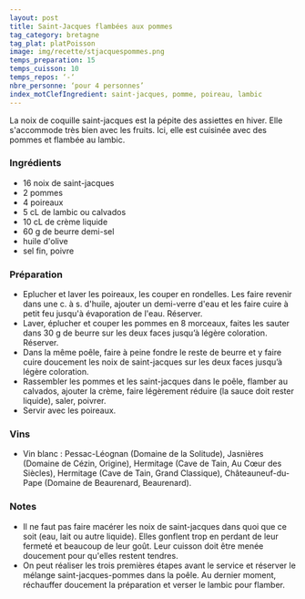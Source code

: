 ```yaml
---
layout: post
title: Saint-Jacques flambées aux pommes
tag_category: bretagne
tag_plat: platPoisson
image: img/recette/stjacquespommes.png
temps_preparation: 15
temps_cuisson: 10
temps_repos: ‘-‘
nbre_personne: ‘pour 4 personnes’
index_motClefIngredient: saint-jacques, pomme, poireau, lambic
---
```

La noix de coquille saint-jacques est la pépite des assiettes en hiver. Elle s'accommode très bien avec les fruits. Ici, elle est cuisinée avec des pommes et flambée au lambic.

### Ingrédients
* 16 noix de saint-jacques
* 2 pommes
* 4 poireaux
* 5 cL de lambic ou calvados
* 10 cL de crème liquide
* 60 g de beurre demi-sel
* huile d'olive
* sel fin, poivre

### Préparation
* Eplucher et laver les poireaux, les couper en rondelles. Les faire revenir dans une c. à s. d'huile, ajouter un demi-verre d'eau et les faire cuire à petit feu jusqu'à évaporation de l'eau. Réserver.
* Laver, éplucher et couper les pommes en 8 morceaux, faites les sauter dans 30 g de beurre sur les deux faces jusqu’à légère coloration. Réserver.
* Dans la même poêle, faire à peine fondre le reste de beurre et y faire cuire doucement les noix de saint-jacques sur les deux faces jusqu’à légère coloration.
* Rassembler les pommes et les saint-jacques dans le poêle, flamber au calvados, ajouter la crème, faire légèrement réduire (la sauce doit rester liquide), saler, poivrer.
* Servir avec les poireaux.

### Vins
* Vin blanc : Pessac-Léognan (Domaine de la Solitude), Jasnières (Domaine de Cézin, Origine), Hermitage (Cave de Tain, Au Cœur des Siècles), Hermitage (Cave de Tain, Grand Classique), Châteauneuf-du-Pape (Domaine de Beaurenard, Beaurenard).

### Notes
* Il ne faut pas faire macérer les noix de saint-jacques dans quoi que ce soit (eau, lait ou autre liquide). Elles gonflent trop en perdant de leur fermeté et beaucoup de leur goût. Leur cuisson doit être menée doucement pour qu'elles restent tendres.
* On peut réaliser les trois premières étapes avant le service et réserver le mélange saint-jacques-pommes dans la poêle. Au dernier moment, réchauffer doucement la préparation et verser le lambic pour flamber.  
